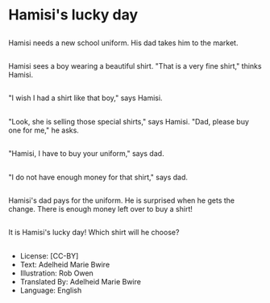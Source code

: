 # Hamisi's lucky day

##
Hamisi needs a new
school uniform. His dad
takes him to the
market.

##
Hamisi sees a boy
wearing a beautiful
shirt. "That is a very
fine shirt," thinks
Hamisi.

##
"I wish I had a shirt like
that boy," says Hamisi.

##
"Look, she is selling
those special shirts,"
says Hamisi. "Dad,
please buy one for me,"
he asks.

##
"Hamisi, I have to buy
your uniform," says
dad.

##
"I do not have enough
money for that shirt,"
says dad.

##
Hamisi's dad pays for
the uniform. He is
surprised when he gets
the change. There is
enough money left over
to buy a shirt!

##
It is Hamisi's lucky day!
Which shirt will he
choose?

##
* License: [CC-BY]
* Text: Adelheid Marie Bwire
* Illustration: Rob Owen
* Translated By: Adelheid Marie Bwire
* Language: English
